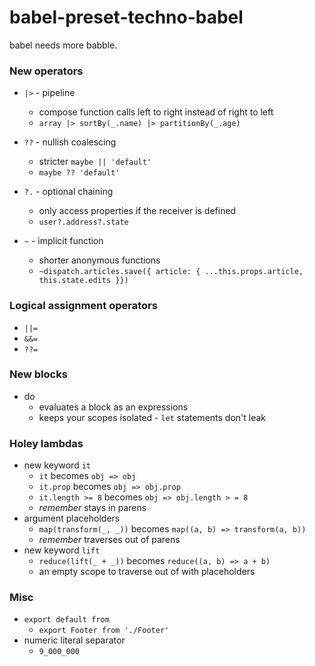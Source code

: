 # babel-preset-techno-babel

babel needs more babble.

### New operators

- `|>` - pipeline

  - compose function calls left to right instead of right to left
  - `array |> sortBy(_.name) |> partitionBy(_.age)`

- `??` - nullish coalescing

  - stricter `maybe || 'default'`
  - `maybe ?? 'default'`

- `?.` - optional chaining

  - only access properties if the receiver is defined
  - `user?.address?.state`

- `~` - implicit function
  - shorter anonymous functions
  - `~dispatch.articles.save({ article: { ...this.props.article, this.state.edits }})`

### Logical assignment operators

- `||=`
- `&&=`
- `??=`

### New blocks

- do
  - evaluates a block as an expressions
  - keeps your scopes isolated - `let` statements don't leak

### Holey lambdas

- new keyword `it`
  - `it` becomes `obj => obj`
  - `it.prop` becomes `obj => obj.prop`
  - `it.length >= 8` becomes `obj => obj.length > = 8`
  - _remember_ stays in parens
- argument placeholders
  - `map(transform(_, _))` becomes `map((a, b) => transform(a, b))`
  - _remember_ traverses out of parens
- new keyword `lift`
  - `reduce(lift(_ + _))` becomes `reduce((a, b) => a + b)`
  - an empty scope to traverse out of with placeholders

### Misc

- `export default from`
  - `export Footer from './Footer'`
- numeric literal separator
  - `9_000_000`
